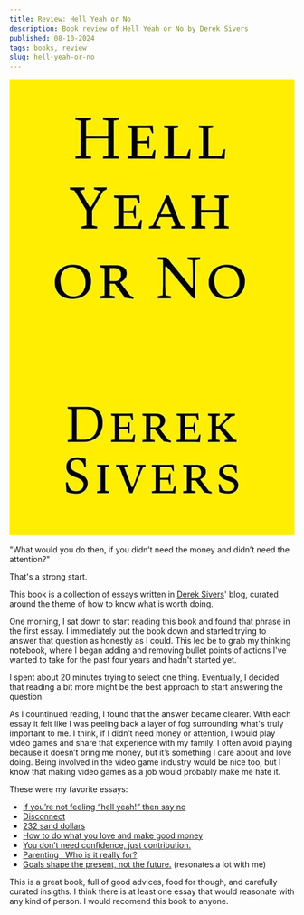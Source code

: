 ```yaml
---
title: Review: Hell Yeah or No
description: Book review of Hell Yeah or No by Derek Sivers
published: 08-10-2024
tags: books, review
slug: hell-yeah-or-no
---
```


![Hell Yeah or No](/static/images/books/hyon.webp "Hell Yeah or No")

"What would you do then, if you didn’t need the money and didn’t need the attention?"

That's a strong start.

This book is a collection of essays written in [Derek Sivers](https://sive.rs)' blog,
curated around the theme of how to know what is worth doing.

One morning, I sat down to start reading this book and found that phrase in the first essay.
I immediately put the book down and started trying to answer that question as honestly as
I could. This led be to grab my thinking notebook, where I began adding and removing
bullet points of actions I've wanted to take for the past four years and hadn't started yet.

I spent about 20 minutes trying to select one thing. Eventually, I decided that reading
a bit more might be the best approach to start answering the question.

As I countinued reading, I found that the answer became clearer. With each essay it
felt like I was peeling back a layer of fog surrounding what's truly important to me.
I think, if I didn’t need money or attention, I would play video games and share that
experience with my family. I often avoid playing because it doesn’t bring me money,
but it’s something I care about and love doing. Being involved in the video game
industry would be nice too, but I know that making video games as a job would probably
make me hate it.

These were my favorite essays:

- [If you’re not feeling “hell yeah!” then say no](https://sive.rs/hyn)
- [Disconnect](https://sive.rs/dc)
- [232 sand dollars](https://sive.rs/232)
- [How to do what you love and make good money](https://sive.rs/balance)
- [You don’t need confidence, just contribution.](https://sive.rs/contrib)
- [Parenting : Who is it really for?](https://sive.rs/pa)
- [Goals shape the present, not the future.](https://sive.rs/goals) (resonates a lot with me)

This is a great book, full of good advices, food for though, and carefully curated insigths.
I think there is at least one essay that would reasonate with any kind of person.
I would recomend this book to anyone.
